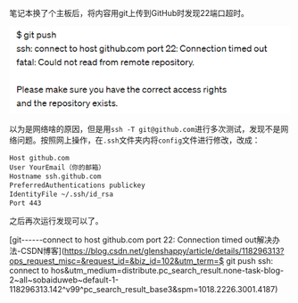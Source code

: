 笔记本换了个主板后，将内容用git上传到GitHub时发现22端口超时。

![image-20240119152920539](git22%E7%AB%AF%E5%8F%A3%E8%B6%85%E6%97%B6.assets/image-20240119152920539.png)

以为是网络啥的原因，但是用`ssh -T git@github.com`进行多次测试，发现不是网络问题。按照网上操作，在`.ssh`文件夹内将`config`文件进行修改，改成：

```shell
Host github.com
User YourEmail（你的邮箱）
Hostname ssh.github.com
PreferredAuthentications publickey
IdentityFile ~/.ssh/id_rsa
Port 443
```

之后再次运行发现可以了。



[git------connect to host github.com port 22: Connection timed out解决办法-CSDN博客](https://blog.csdn.net/glenshappy/article/details/118296313?ops_request_misc=&request_id=&biz_id=102&utm_term=$ git push ssh: connect to hos&utm_medium=distribute.pc_search_result.none-task-blog-2~all~sobaiduweb~default-1-118296313.142^v99^pc_search_result_base3&spm=1018.2226.3001.4187)



